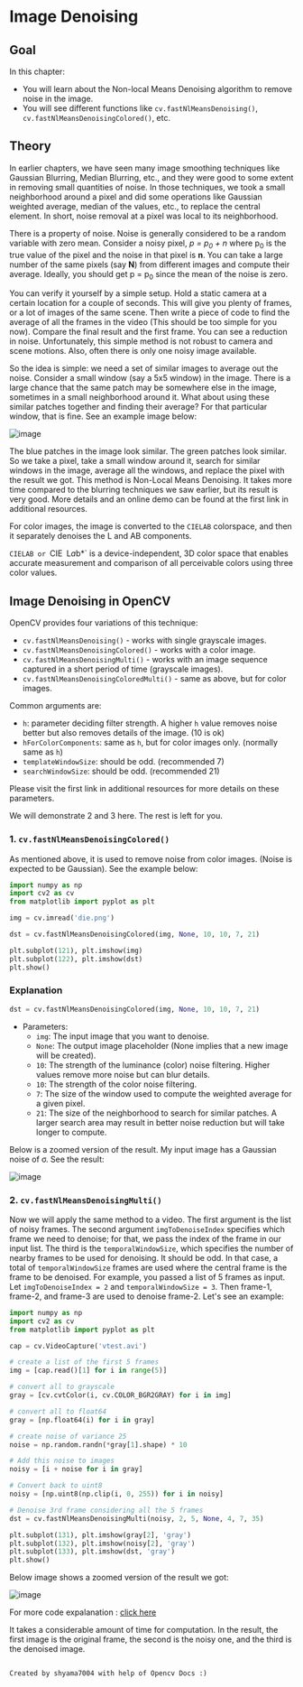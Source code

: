 # Image Denoising

## Goal

In this chapter:

- You will learn about the Non-local Means Denoising algorithm to remove noise in the image.
- You will see different functions like `cv.fastNlMeansDenoising()`, `cv.fastNlMeansDenoisingColored()`, etc.

## Theory

In earlier chapters, we have seen many image smoothing techniques like Gaussian Blurring, Median Blurring, etc., and they were good to some extent in removing small quantities of noise. In those techniques, we took a small neighborhood around a pixel and did some operations like Gaussian weighted average, median of the values, etc., to replace the central element. In short, noise removal at a pixel was local to its neighborhood.

There is a property of noise. Noise is generally considered to be a random variable with zero mean. Consider a noisy pixel,<em> p = p<sub>0</sub> + n </em> where p<sub>0</sub> is the true value of the pixel and the noise in that pixel is <strong>n</strong>. You can take a large number of the same pixels (say <strong>N</strong>) from different images and compute their average. Ideally, you should get p = p<sub>0</sub> since the mean of the noise is zero.

You can verify it yourself by a simple setup. Hold a static camera at a certain location for a couple of seconds. This will give you plenty of frames, or a lot of images of the same scene. Then write a piece of code to find the average of all the frames in the video (This should be too simple for you now). Compare the final result and the first frame. You can see a reduction in noise. Unfortunately, this simple method is not robust to camera and scene motions. Also, often there is only one noisy image available.

So the idea is simple: we need a set of similar images to average out the noise. Consider a small window (say a 5x5 window) in the image. There is a large chance that the same patch may be somewhere else in the image, sometimes in a small neighborhood around it. What about using these similar patches together and finding their average? For that particular window, that is fine. See an example image below:

![image](https://docs.opencv.org/5.x/nlm_patch.jpg)

The blue patches in the image look similar. The green patches look similar. So we take a pixel, take a small window around it, search for similar windows in the image, average all the windows, and replace the pixel with the result we got. This method is Non-Local Means Denoising. It takes more time compared to the blurring techniques we saw earlier, but its result is very good. More details and an online demo can be found at the first link in additional resources.

For color images, the image is converted to the `CIELAB` colorspace, and then it separately denoises the L and AB components.

`CIELAB or `CIE` `L*a*b\*` is a device-independent, 3D color space that enables accurate measurement and comparison of all perceivable colors using three color values.

## Image Denoising in OpenCV

OpenCV provides four variations of this technique:

- `cv.fastNlMeansDenoising()` - works with single grayscale images.
- `cv.fastNlMeansDenoisingColored()` - works with a color image.
- `cv.fastNlMeansDenoisingMulti()` - works with an image sequence captured in a short period of time (grayscale images).
- `cv.fastNlMeansDenoisingColoredMulti()` - same as above, but for color images.

Common arguments are:

- `h`: parameter deciding filter strength. A higher `h` value removes noise better but also removes details of the image. (10 is ok)
- `hForColorComponents`: same as `h`, but for color images only. (normally same as `h`)
- `templateWindowSize`: should be odd. (recommended 7)
- `searchWindowSize`: should be odd. (recommended 21)

Please visit the first link in additional resources for more details on these parameters.

We will demonstrate 2 and 3 here. The rest is left for you.

### 1. `cv.fastNlMeansDenoisingColored()`

As mentioned above, it is used to remove noise from color images. (Noise is expected to be Gaussian). See the example below:

```python
import numpy as np
import cv2 as cv
from matplotlib import pyplot as plt

img = cv.imread('die.png')

dst = cv.fastNlMeansDenoisingColored(img, None, 10, 10, 7, 21)

plt.subplot(121), plt.imshow(img)
plt.subplot(122), plt.imshow(dst)
plt.show()
```

### Explanation

```python
dst = cv.fastNlMeansDenoisingColored(img, None, 10, 10, 7, 21)
```

- Parameters:
  - `img`: The input image that you want to denoise.
  - `None`: The output image placeholder (None implies that a new image will be created).
  - `10`: The strength of the luminance (color) noise filtering. Higher values remove more noise but can blur details.
  - `10`: The strength of the color noise filtering.
  - `7`: The size of the window used to compute the weighted average for a given pixel.
  - `21`: The size of the neighborhood to search for similar patches. A larger search area may result in better noise reduction but will take longer to compute.

Below is a zoomed version of the result. My input image has a Gaussian noise of &sigma;. See the result:

![image](https://docs.opencv.org/5.x/nlm_result1.jpg)

### 2. `cv.fastNlMeansDenoisingMulti()`

Now we will apply the same method to a video. The first argument is the list of noisy frames. The second argument `imgToDenoiseIndex` specifies which frame we need to denoise; for that, we pass the index of the frame in our input list. The third is the `temporalWindowSize`, which specifies the number of nearby frames to be used for denoising. It should be odd. In that case, a total of `temporalWindowSize` frames are used where the central frame is the frame to be denoised. For example, you passed a list of 5 frames as input. Let `imgToDenoiseIndex = 2` and `temporalWindowSize = 3`. Then frame-1, frame-2, and frame-3 are used to denoise frame-2. Let's see an example:

```python
import numpy as np
import cv2 as cv
from matplotlib import pyplot as plt

cap = cv.VideoCapture('vtest.avi')

# create a list of the first 5 frames
img = [cap.read()[1] for i in range(5)]

# convert all to grayscale
gray = [cv.cvtColor(i, cv.COLOR_BGR2GRAY) for i in img]

# convert all to float64
gray = [np.float64(i) for i in gray]

# create noise of variance 25
noise = np.random.randn(*gray[1].shape) * 10

# Add this noise to images
noisy = [i + noise for i in gray]

# Convert back to uint8
noisy = [np.uint8(np.clip(i, 0, 255)) for i in noisy]

# Denoise 3rd frame considering all the 5 frames
dst = cv.fastNlMeansDenoisingMulti(noisy, 2, 5, None, 4, 7, 35)

plt.subplot(131), plt.imshow(gray[2], 'gray')
plt.subplot(132), plt.imshow(noisy[2], 'gray')
plt.subplot(133), plt.imshow(dst, 'gray')
plt.show()
```

Below image shows a zoomed version of the result we got:

![image](https://docs.opencv.org/5.x/nlm_multi.jpg)

For more code expalanation : [click here](https://github.com/shyama7004/OpenCV-Personal-Documentation/blob/main/More%20Explanation/3.11.md)

It takes a considerable amount of time for computation. In the result, the first image is the original frame, the second is the noisy one, and the third is the denoised image.

```

Created by shyama7004 with help of Opencv Docs :)
```
